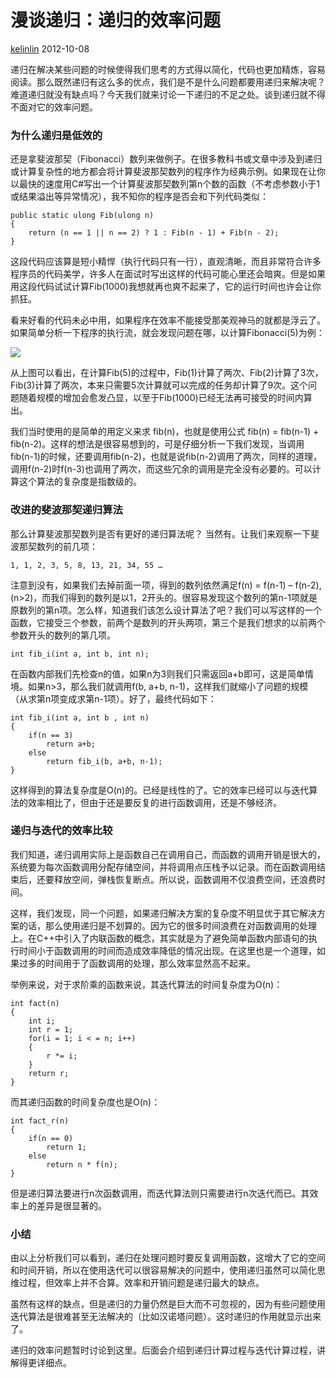 # 漫谈递归：递归的效率问题

 [kelinlin][0]  2012-10-08  

递归在解决某些问题的时候使得我们思考的方式得以简化，代码也更加精炼，容易阅读。那么既然递归有这么多的优点，我们是不是什么问题都要用递归来解决呢？难道递归就没有缺点吗？今天我们就来讨论一下递归的不足之处。谈到递归就不得不面对它的效率问题。  


### 为什么递归是低效的

还是拿斐波那契（Fibonacci）数列来做例子。在很多教科书或文章中涉及到递归或计算复杂性的地方都会将计算斐波那契数列的程序作为经典示例。如果现在让你以最快的速度用C#写出一个计算斐波那契数列第n个数的函数（不考虑参数小于1或结果溢出等异常情况），我不知你的程序是否会和下列代码类似：  


    public static ulong Fib(ulong n)
    {
        return (n == 1 || n == 2) ? 1 : Fib(n - 1) + Fib(n - 2);
    }

  
  
这段代码应该算是短小精悍（执行代码只有一行），直观清晰，而且非常符合许多程序员的代码美学，许多人在面试时写出这样的代码可能心里还会暗爽。但是如果用这段代码试试计算Fib(1000)我想就再也爽不起来了，它的运行时间也许会让你抓狂。  
  
看来好看的代码未必中用，如果程序在效率不能接受那美观神马的就都是浮云了。如果简单分析一下程序的执行流，就会发现问题在哪，以计算Fibonacci(5)为例：  


![][7]

  
  
从上图可以看出，在计算Fib(5)的过程中，Fib(1)计算了两次、Fib(2)计算了3次，Fib(3)计算了两次，本来只需要5次计算就可以完成的任务却计算了9次。这个问题随着规模的增加会愈发凸显，以至于Fib(1000)已经无法再可接受的时间内算出。  
  
我们当时使用的是简单的用定义来求 fib(n)，也就是使用公式 fib(n) = fib(n-1) + fib(n-2)。这样的想法是很容易想到的，可是仔细分析一下我们发现，当调用fib(n-1)的时候，还要调用fib(n-2)，也就是说fib(n-2)调用了两次，同样的道理，调用f(n-2)时f(n-3)也调用了两次，而这些冗余的调用是完全没有必要的。可以计算这个算法的复杂度是指数级的。  


### 改进的斐波那契递归算法

那么计算斐波那契数列是否有更好的递归算法呢？ 当然有。让我们来观察一下斐波那契数列的前几项：  

    1, 1, 2, 3, 5, 8, 13, 21, 34, 55 …

  
  
注意到没有，如果我们去掉前面一项，得到的数列依然满足f(n) = f(n-1) – f(n-2), (n>2)，而我们得到的数列是以1，2开头的。很容易发现这个数列的第n-1项就是原数列的第n项。怎么样，知道我们该怎么设计算法了吧？我们可以写这样的一个函数，它接受三个参数，前两个是数列的开头两项，第三个是我们想求的以前两个参数开头的数列的第几项。  

    int fib_i(int a, int b, int n);

  
  
在函数内部我们先检查n的值，如果n为3则我们只需返回a+b即可，这是简单情境。如果n>3，那么我们就调用f(b, a+b, n-1)，这样我们就缩小了问题的规模（从求第n项变成求第n-1项）。好了，最终代码如下：  


    int fib_i(int a, int b , int n)
    {
        if(n == 3)
            return a+b;
        else
            return fib_i(b, a+b, n-1);
    }

  
  
这样得到的算法复杂度是O(n)的。已经是线性的了。它的效率已经可以与迭代算法的效率相比了，但由于还是要反复的进行函数调用，还是不够经济。  


### 递归与迭代的效率比较

我们知道，递归调用实际上是函数自己在调用自己，而函数的调用开销是很大的，系统要为每次函数调用分配存储空间，并将调用点压栈予以记录。而在函数调用结束后，还要释放空间，弹栈恢复断点。所以说，函数调用不仅浪费空间，还浪费时间。  
  
这样，我们发现，同一个问题，如果递归解决方案的复杂度不明显优于其它解决方案的话，那么使用递归是不划算的。因为它的很多时间浪费在对函数调用的处理上。在C++中引入了内联函数的概念，其实就是为了避免简单函数内部语句的执行时间小于函数调用的时间而造成效率降低的情况出现。在这里也是一个道理，如果过多的时间用于了函数调用的处理，那么效率显然高不起来。  
  
举例来说，对于求阶乘的函数来说，其迭代算法的时间复杂度为O(n)：  


    int fact(n)
    {
        int i;
        int r = 1;
        for(i = 1; i < = n; i++)
        {
            r *= i;
        }
        return r;
    }

  
  
而其递归函数的时间复杂度也是O(n)：  

    int fact_r(n)
    {
        if(n == 0)
            return 1;
        else
            return n * f(n);
    }

  
  
但是递归算法要进行n次函数调用，而迭代算法则只需要进行n次迭代而已。其效率上的差异是很显著的。  


### 小结

由以上分析我们可以看到，递归在处理问题时要反复调用函数，这增大了它的空间和时间开销，所以在使用迭代可以很容易解决的问题中，使用递归虽然可以简化思维过程，但效率上并不合算。效率和开销问题是递归最大的缺点。  
  
虽然有这样的缺点，但是递归的力量仍然是巨大而不可忽视的，因为有些问题使用迭代算法是很难甚至无法解决的（比如汉诺塔问题）。这时递归的作用就显示出来了。  
  
递归的效率问题暂时讨论到这里。后面会介绍到递归计算过程与迭代计算过程，讲解得更详细点。

[0]: http://www.lai18.com/user/214130.html

[7]: http://www.lai18.com/Uploads/Images/Content/201505/05405dc480a2443b65fd4c19076760a1.jpg